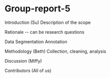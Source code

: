 # Group-report-5
Introduction (Su)
Description of the scope 


Rationale -- can be research questions






Data 
Segmentation Annotation 










Methodology (Beth)
Collection, cleaning, analysis 







Discussion (Miffy)








Contributors (All of us) 


